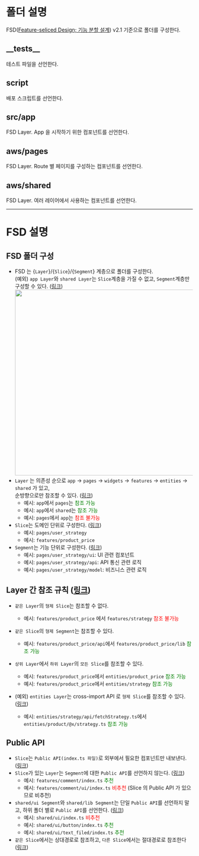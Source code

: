 # 폴더 설명

FSD([Feature-seliced Design; 기능 분할 설계](https://feature-sliced.design/kr/)) v2.1 기준으로 폴더를 구성한다.

## \_\_tests__

테스트 파일을 선언한다.

## script

배포 스크립트를 선언한다.

## src/app

FSD Layer. App 을 시작하기 위한 컴포넌트를 선언한다.

## aws/pages

FSD Layer. Route 별 페이지를 구성하는 컴포넌트를 선언한다.

## aws/shared

FSD Layer. 여러 레이어에서 사용하는 컴포넌트를 선언한다.

---

# FSD 설명

## FSD 폴더 구성

- FSD 는 {`Layer`}/{`Slice`}/{`Segment`} 계층으로 폴더를 구성한다.  
  (예외) `app Layer`와 `shared Layer`는 `Slice`계층을 가질 수 없고, `Segment`계층만 구성할 수 있다.
  ([링크](https://feature-sliced.design/kr/docs/get-started/overview#layers))  
  <img width="500" src="https://feature-sliced.design/kr/assets/images/visual_schema-e826067f573946613dcdc76e3f585082.jpg">
- `Layer` 는 의존성 순으로 `app` -> `pages` -> `widgets` -> `features` -> `entities` -> `shared` 가 있고,  
  순방향으로만 참조할 수 있다. ([링크](https://feature-sliced.design/kr/docs/get-started/overview#layers))
    - 예시: `app`에서 `pages`는 <span style="color:green">참조 가능</span>
    - 예시: `app`에서 `shared`는 <span style="color:green">참조 가능</span>
    - 예시: `pages`에서 `app`는 <span style="color:red">참조 불가능</span>
- `Slice`는 도메인 단위로 구성한다. ([링크](https://feature-sliced.design/kr/docs/reference/slices-segments#slices))
    - 예시: `pages/user_strategy`
    - 예시: `features/product_price`
- `Segment`는 기능 단위로 구성한다. ([링크](https://feature-sliced.design/kr/docs/reference/slices-segments#segments))
    - 예시: `pages/user_strategy/ui`: UI 관련 컴포넌트
    - 예시: `pages/user_strategy/api`: API 통신 관련 로직
    - 예시: `pages/user_strategy/model`: 비즈니스 관련 로직

## Layer 간 참조 규칙 ([링크](https://feature-sliced.design/kr/docs/reference/layers#import-rule-on-layers))

- `같은 Layer`의 `형제 Slice`는 참조할 수 없다.
    - 예시: `features/product_price` 에서 `features/strategy` <span style="color:red">참조 불가능</span>
- `같은 Slice`의 `형제 Segment`는 참조할 수 있다.
    - 예시: `features/product_price/api`에서 `features/product_price/lib` <span style="color:green">참조 가능</span>
- `상위 Layer`에서 `하위 Layer`의 `모든 Slice`를 참조할 수 있다.
    - 예시: `features/product_price`에서 `entities/product_price` <span style="color:green">참조 가능</span>
    - 예시: `features/product_price`에서 `entities/strategy` <span style="color:green">참조 가능</span>

- (예외) `entities Layer`는 cross-import API 로 `형제 Slice`를 참조할 수 있다.
  ([링크](https://feature-sliced.design/kr/docs/reference/public-api#public-api-for-cross-imports))
    - 예시: `entities/strategy/api/fetchStrategy.ts`에서 `entities/product/@x/strategy.ts` <span style="color:green">참조
      가능</span>

## Public API

- `Slice`는 `Public API(index.ts 파일)`로 외부에서 필요한 컴포넌트만 내보낸다.
  ([링크](https://feature-sliced.design/kr/docs/reference/public-api))
- `Slice`가 있는 `Layer`는 `Segment`에 대한 `Public API`를 선언하지 않는다.
  ([링크](https://feature-sliced.design/kr/docs/reference/public-api#worse-performance-of-bundlers-on-large-projects))
    - 예시: `features/comment/index.ts` <span style="color:green">추천</span>
    - 예시: `features/comment/ui/index.ts` <span style="color:red">비추천</span> (Slice 의 Public API 가 있으므로 비추천)
- `shared/ui Segment`와 `shared/lib Segment`는 단일 `Public API`를 선언하지 말고, 하위 폴더 별로 `Public API`를 선언한다.
  ([링크](https://feature-sliced.design/kr/docs/reference/public-api#large-bundles))
    - 예시: `shared/ui/index.ts` <span style="color:red">비추천</span>
    - 예시: `shared/ui/button/index.ts` <span style="color:green">추천</span>
    - 예시: `shared/ui/text_filed/index.ts` <span style="color:green">추천</span>
- `같은 Slice`에서는 상대경로로 참조하고, `다른 Slice`에서는 절대경로로 참조한다
  ([링크](https://feature-sliced.design/kr/docs/reference/public-api#circular-imports))

